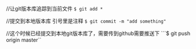 //让git版本库追踪到当前文件
```$ git add *```

//提交到本地版本库 引号里是注释
```$ git commit -m "add something"```

//这个时候已经提交到本地git版本库了，需要传到github需要推送下
```$ git push origin master``
